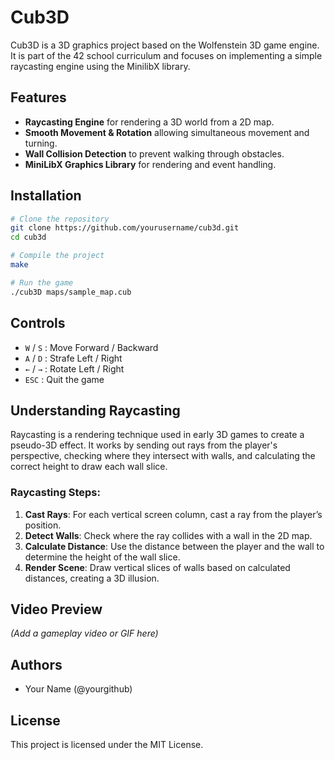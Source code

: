 # Cub3D

Cub3D is a 3D graphics project based on the Wolfenstein 3D game engine. It is part of the 42 school curriculum and focuses on implementing a simple raycasting engine using the MinilibX library.

## Features
- **Raycasting Engine** for rendering a 3D world from a 2D map.
- **Smooth Movement & Rotation** allowing simultaneous movement and turning.
- **Wall Collision Detection** to prevent walking through obstacles.
- **MiniLibX Graphics Library** for rendering and event handling.

## Installation
```bash
# Clone the repository
git clone https://github.com/yourusername/cub3d.git
cd cub3d

# Compile the project
make

# Run the game
./cub3D maps/sample_map.cub
```

## Controls
- `W` / `S` : Move Forward / Backward
- `A` / `D` : Strafe Left / Right
- `←` / `→` : Rotate Left / Right
- `ESC` : Quit the game

## Understanding Raycasting
Raycasting is a rendering technique used in early 3D games to create a pseudo-3D effect. It works by sending out rays from the player's perspective, checking where they intersect with walls, and calculating the correct height to draw each wall slice.

### **Raycasting Steps**:
1. **Cast Rays**: For each vertical screen column, cast a ray from the player’s position.
2. **Detect Walls**: Check where the ray collides with a wall in the 2D map.
3. **Calculate Distance**: Use the distance between the player and the wall to determine the height of the wall slice.
4. **Render Scene**: Draw vertical slices of walls based on calculated distances, creating a 3D illusion.

## Video Preview
*(Add a gameplay video or GIF here)*

## Authors
- Your Name (@yourgithub)

## License
This project is licensed under the MIT License.


